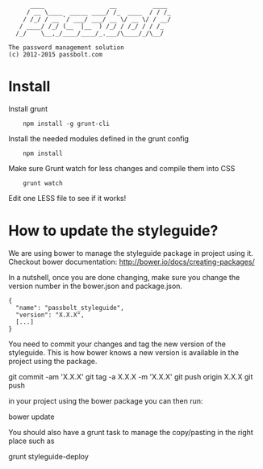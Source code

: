 	      ____                  __          ____
	     / __ \____  _____ ____/ /_  ____  / / /_
	    / /_/ / __ `/ ___/ ___/ __ \/ __ \/ / __/
	   / ____/ /_/ (__  |__  ) /_/ / /_/ / / /_
	  /_/    \__,_/____/____/_.___/\____/_/\__/

	The password management solution
	(c) 2012-2015 passbolt.com

Install
=========

Install grunt
```
	npm install -g grunt-cli
```

Install the needed modules defined in the grunt config
```
	npm install
```

Make sure Grunt watch for less changes and compile them into CSS
```
	grunt watch
```

Edit one LESS file to see if it works!


How to update the styleguide?
=========

We are using bower to manage the styleguide package in project using it.
Checkout bower documentation: http://bower.io/docs/creating-packages/

In a nutshell, once you are done changing, make sure you change the version
number in the bower.json and package.json.

	{
	  "name": "passbolt_styleguide",
	  "version": "X.X.X",
	  [...]
	}

You need to commit your changes and tag the new version of the styleguide.
This is how bower knows a new version is available in the project using the package.

  git commit -am 'X.X.X'
  git tag -a X.X.X -m 'X.X.X'
  git push origin X.X.X
  git push

in your project using the bower package you can then run:

  bower update

You should also have a grunt task to manage the copy/pasting in the right place such as

  grunt styleguide-deploy

